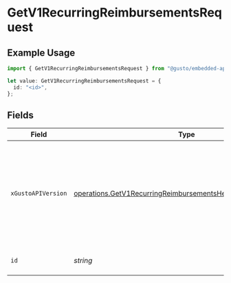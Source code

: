 # GetV1RecurringReimbursementsRequest

## Example Usage

```typescript
import { GetV1RecurringReimbursementsRequest } from "@gusto/embedded-api/models/operations/getv1recurringreimbursements.js";

let value: GetV1RecurringReimbursementsRequest = {
  id: "<id>",
};
```

## Fields

| Field                                                                                                                                                                                                                        | Type                                                                                                                                                                                                                         | Required                                                                                                                                                                                                                     | Description                                                                                                                                                                                                                  |
| ---------------------------------------------------------------------------------------------------------------------------------------------------------------------------------------------------------------------------- | ---------------------------------------------------------------------------------------------------------------------------------------------------------------------------------------------------------------------------- | ---------------------------------------------------------------------------------------------------------------------------------------------------------------------------------------------------------------------------- | ---------------------------------------------------------------------------------------------------------------------------------------------------------------------------------------------------------------------------- |
| `xGustoAPIVersion`                                                                                                                                                                                                           | [operations.GetV1RecurringReimbursementsHeaderXGustoAPIVersion](../../models/operations/getv1recurringreimbursementsheaderxgustoapiversion.md)                                                                               | :heavy_minus_sign:                                                                                                                                                                                                           | Determines the date-based API version associated with your API call. If none is provided, your application's [minimum API version](https://docs.gusto.com/embedded-payroll/docs/api-versioning#minimum-api-version) is used. |
| `id`                                                                                                                                                                                                                         | *string*                                                                                                                                                                                                                     | :heavy_check_mark:                                                                                                                                                                                                           | The UUID of the reimbursement                                                                                                                                                                                                |